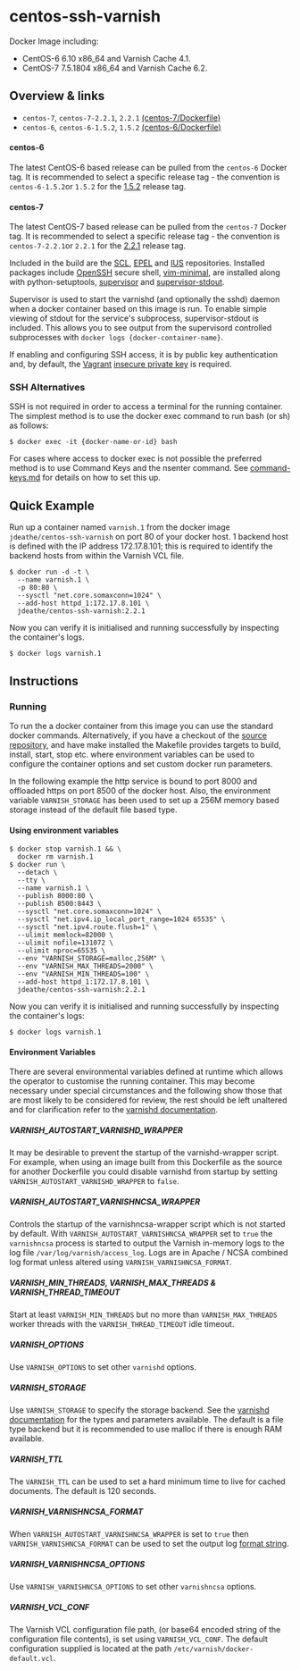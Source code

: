 centos-ssh-varnish
==================

Docker Image including:
- CentOS-6 6.10 x86_64 and Varnish Cache 4.1.
- CentOS-7 7.5.1804 x86_64 and Varnish Cache 6.2.

## Overview & links

- `centos-7`, `centos-7-2.2.1`, `2.2.1` [(centos-7/Dockerfile)](https://github.com/jdeathe/centos-ssh-varnish/blob/centos-7/Dockerfile)
- `centos-6`, `centos-6-1.5.2`, `1.5.2` [(centos-6/Dockerfile)](https://github.com/jdeathe/centos-ssh-varnish/blob/centos-6/Dockerfile)

#### centos-6

The latest CentOS-6 based release can be pulled from the `centos-6` Docker tag. It is recommended to select a specific release tag - the convention is `centos-6-1.5.2`or `1.5.2` for the [1.5.2](https://github.com/jdeathe/centos-ssh-varnish/tree/1.5.2) release tag.

#### centos-7

The latest CentOS-7 based release can be pulled from the `centos-7` Docker tag. It is recommended to select a specific release tag - the convention is `centos-7-2.2.1`or `2.2.1` for the [2.2.1](https://github.com/jdeathe/centos-ssh-varnish/tree/2.2.1) release tag.

Included in the build are the [SCL](https://www.softwarecollections.org/), [EPEL](http://fedoraproject.org/wiki/EPEL) and [IUS](https://ius.io) repositories. Installed packages include [OpenSSH](http://www.openssh.com/portable.html) secure shell, [vim-minimal](http://www.vim.org/), are installed along with python-setuptools, [supervisor](http://supervisord.org/) and [supervisor-stdout](https://github.com/coderanger/supervisor-stdout).

Supervisor is used to start the varnishd (and optionally the sshd) daemon when a docker container based on this image is run. To enable simple viewing of stdout for the service's subprocess, supervisor-stdout is included. This allows you to see output from the supervisord controlled subprocesses with `docker logs {docker-container-name}`.

If enabling and configuring SSH access, it is by public key authentication and, by default, the [Vagrant](http://www.vagrantup.com/) [insecure private key](https://github.com/mitchellh/vagrant/blob/master/keys/vagrant) is required.

### SSH Alternatives

SSH is not required in order to access a terminal for the running container. The simplest method is to use the docker exec command to run bash (or sh) as follows: 

```
$ docker exec -it {docker-name-or-id} bash
```

For cases where access to docker exec is not possible the preferred method is to use Command Keys and the nsenter command. See [command-keys.md](https://github.com/jdeathe/centos-ssh-varnish/blob/centos-6/command-keys.md) for details on how to set this up.

## Quick Example

Run up a container named `varnish.1` from the docker image `jdeathe/centos-ssh-varnish` on port 80 of your docker host. 1 backend host is defined with the IP address 172.17.8.101; this is required to identify the backend hosts from within the Varnish VCL file.

```
$ docker run -d -t \
  --name varnish.1 \
  -p 80:80 \
  --sysctl "net.core.somaxconn=1024" \
  --add-host httpd_1:172.17.8.101 \
  jdeathe/centos-ssh-varnish:2.2.1
```

Now you can verify it is initialised and running successfully by inspecting the container's logs.

```
$ docker logs varnish.1
```

## Instructions

### Running

To run the a docker container from this image you can use the standard docker commands. Alternatively, if you have a checkout of the [source repository](https://github.com/jdeathe/centos-ssh-varnish), and have make installed the Makefile provides targets to build, install, start, stop etc. where environment variables can be used to configure the container options and set custom docker run parameters.

In the following example the http service is bound to port 8000 and offloaded https on port 8500 of the docker host. Also, the environment variable `VARNISH_STORAGE` has been used to set up a 256M memory based storage instead of the default file based type.

#### Using environment variables

```
$ docker stop varnish.1 && \
  docker rm varnish.1
$ docker run \
  --detach \
  --tty \
  --name varnish.1 \
  --publish 8000:80 \
  --publish 8500:8443 \
  --sysctl "net.core.somaxconn=1024" \
  --sysctl "net.ipv4.ip_local_port_range=1024 65535" \
  --sysctl "net.ipv4.route.flush=1" \
  --ulimit memlock=82000 \
  --ulimit nofile=131072 \
  --ulimit nproc=65535 \
  --env "VARNISH_STORAGE=malloc,256M" \
  --env "VARNISH_MAX_THREADS=2000" \
  --env "VARNISH_MIN_THREADS=100" \
  --add-host httpd_1:172.17.8.101 \
  jdeathe/centos-ssh-varnish:2.2.1
```

Now you can verify it is initialised and running successfully by inspecting the container's logs:

```
$ docker logs varnish.1
```

#### Environment Variables

There are several environmental variables defined at runtime which allows the operator to customise the running container. This may become necessary under special circumstances and the following show those that are most likely to be considered for review, the rest should be left unaltered and for clarification refer to the [varnishd documentation](https://www.varnish-cache.org/docs/6.0/index.html).

##### VARNISH_AUTOSTART_VARNISHD_WRAPPER

It may be desirable to prevent the startup of the varnishd-wrapper script. For example, when using an image built from this Dockerfile as the source for another Dockerfile you could disable varnishd from startup by setting `VARNISH_AUTOSTART_VARNISHD_WRAPPER` to `false`.

##### VARNISH_AUTOSTART_VARNISHNCSA_WRAPPER

Controls the startup of the varnishncsa-wrapper script which is not started by default. With `VARNISH_AUTOSTART_VARNISHNCSA_WRAPPER` set to `true` the `varnishncsa` process is started to output the Varnish in-memory logs to the log file `/var/log/varnish/access_log`. Logs are in Apache / NCSA combined log format unless altered using `VARNISH_VARNISHNCSA_FORMAT`.

##### VARNISH_MIN_THREADS, VARNISH_MAX_THREADS & VARNISH_THREAD_TIMEOUT

Start at least `VARNISH_MIN_THREADS` but no more than `VARNISH_MAX_THREADS` worker threads with the `VARNISH_THREAD_TIMEOUT` idle timeout.

##### VARNISH_OPTIONS

Use `VARNISH_OPTIONS` to set other `varnishd` options.

##### VARNISH_STORAGE

Use `VARNISH_STORAGE` to specify the storage backend. See the [varnishd documentation](https://varnish-cache.org/docs/6.0/reference/varnishd.html#storage-backend) for the types and parameters available. The default is a file type backend but it is recommended to use malloc if there is enough RAM available.

##### VARNISH_TTL

The `VARNISH_TTL` can be used to set a hard minimum time to live for cached documents. The default is 120 seconds.

##### VARNISH_VARNISHNCSA_FORMAT

When `VARNISH_AUTOSTART_VARNISHNCSA_WRAPPER` is set to `true` then `VARNISH_VARNISHNCSA_FORMAT` can be used to set the output log [format string](https://varnish-cache.org/docs/6.0/reference/varnishncsa.html#format).

##### VARNISH_VARNISHNCSA_OPTIONS

Use `VARNISH_VARNISHNCSA_OPTIONS` to set other `varnishncsa` options.

##### VARNISH_VCL_CONF

The Varnish VCL configuration file path, (or base64 encoded string of the configuration file contents), is set using `VARNISH_VCL_CONF`. The default configuration supplied is located at the path `/etc/varnish/docker-default.vcl`.
